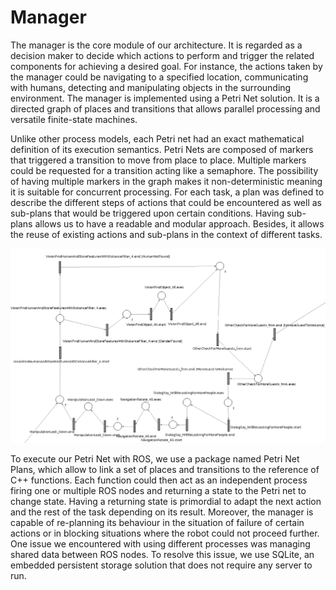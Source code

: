 # Manager

The manager is the core module of our architecture. It is regarded as a decision maker to decide which actions to perform and trigger the related components for achieving a desired goal. For instance, the actions taken by the manager could be navigating to a specified location, communicating with humans, detecting and manipulating objects in the surrounding environment. The manager is implemented using a Petri Net solution. It is a directed graph of places and transitions that allows parallel processing and versatile finite-state machines.

Unlike other process models, each Petri net had an exact mathematical definition of its execution semantics. 
Petri Nets are composed of markers that triggered a transition to move from place to place. Multiple markers could be requested for a transition acting like a semaphore. The possibility of having multiple markers in the graph makes it non-deterministic meaning it is suitable for concurrent processing.
For each task, a plan was defined to describe the different steps of actions that could be encountered as well as sub-plans that would be triggered upon certain conditions. Having sub-plans allows us to have a readable and modular approach. Besides, it allows the reuse of existing actions and sub-plans in the context of different tasks. 

![petri net](../assets/petri.png)

To execute our Petri Net with ROS, we use a package named Petri Net Plans, which allow to link a set of places and transitions to the reference of C++ functions. Each function could then act as an independent process firing one or multiple ROS nodes and returning a state to the Petri net to change state. Having a returning state is primordial to adapt the next action and the rest of the task depending on its result. Moreover, the manager is capable of re-planning its behaviour in the situation of failure of certain actions or in blocking situations where the robot could not proceed further. 
One issue we encountered with using different processes was managing shared data between ROS nodes. To resolve this issue, we use SQLite, an embedded persistent storage solution that does not require any server to run.

